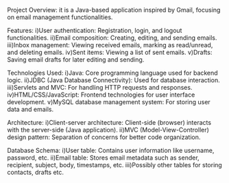 Project Overview: it is a Java-based application inspired by Gmail, focusing on email management functionalities.

Features:
  i)User authentication: Registration, login, and logout functionalities.
  ii)Email composition: Creating, editing, and sending emails.
  iii)Inbox management: Viewing received emails, marking as read/unread, and deleting emails.
  iv)Sent items: Viewing a list of sent emails.
  v)Drafts: Saving email drafts for later editing and sending.

Technologies Used:
  i)Java: Core programming language used for backend logic.
  ii)JDBC (Java Database Connectivity): Used for database interaction.
  iii)Servlets and MVC: For handling HTTP requests and responses.
  iv)HTML/CSS/JavaScript: Frontend technologies for user interface development.
  v)MySQL database management system: For storing user data and emails.

Architecture:
  i)Client-server architecture: Client-side (browser) interacts with the server-side (Java application).
  ii)MVC (Model-View-Controller) design pattern: Separation of concerns for better code organization.

Database Schema:
  i)User table: Contains user information like username, password, etc.
  ii)Email table: Stores email metadata such as sender, recipient, subject, body, timestamps, etc.
  iii)Possibly other tables for storing contacts, drafts etc.

